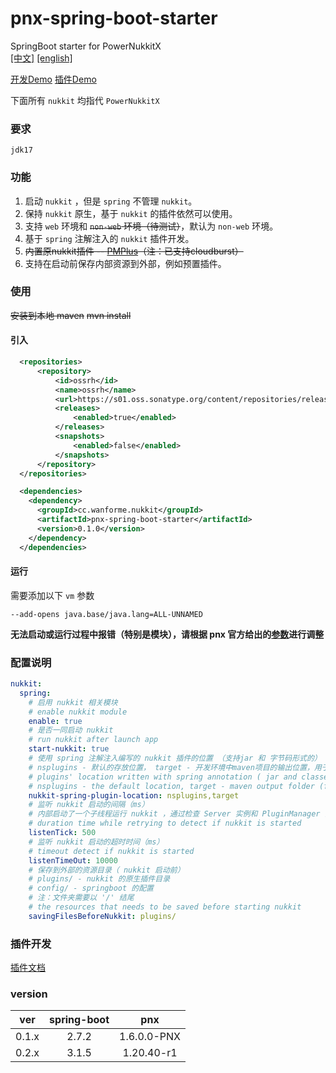 # pnx-spring-boot-starter

SpringBoot starter for PowerNukkitX  
[[中文]](README.md) [[english]](README.en.md)  

[开发Demo](https://github.com/WanneSimon/pnx-starter-demo.git) 
[插件Demo](https://github.com/WanneSimon/pnx-starter-plugin-demo.git)

下面所有 `nukkit` 均指代 `PowerNukkitX`

### 要求

`jdk17`

### 功能

1. 启动 `nukkit` ，但是 `spring` 不管理 `nukkit`。
2. 保持 `nukkit` 原生，基于 `nukkit` 的插件依然可以使用。
3. 支持 `web` 环境和 ~~`non-web` 环境（待测试）~~，默认为 `non-web` 环境。
4. 基于 `spring` 注解注入的 `nukkit` 插件开发。
5. ~~内置原nukkit插件 -- [PMPlus](https://github.com/WanneSimon/PMPlus/tree/2.0/build)（注：已支持cloudburst）~~
6. 支持在启动前保存内部资源到外部，例如预置插件。

### 使用
~~安装到本地 maven~~
~~mvn install~~
  

#### 引入

```xml
  <repositories>
      <repository>
          <id>ossrh</id>
          <name>ossrh</name>
          <url>https://s01.oss.sonatype.org/content/repositories/releases/</url>
          <releases>
              <enabled>true</enabled>
          </releases>
          <snapshots>
              <enabled>false</enabled>
          </snapshots>
      </repository>
  </repositories>

  <dependencies>
    <dependency>
      <groupId>cc.wanforme.nukkit</groupId>
      <artifactId>pnx-spring-boot-starter</artifactId>
      <version>0.1.0</version>
    </dependency>
  </dependencies>
```

#### 运行

需要添加以下 `vm` 参数

```
--add-opens java.base/java.lang=ALL-UNNAMED
```

**无法启动或运行过程中报错（特别是模块），请根据 pnx 官方给出的[参数](https://github.com/PowerNukkitX/PowerNukkitX#%E4%BD%BF%E7%94%A8%E6%AD%A5%E9%AA%A4)进行调整**

### 配置说明

```yml
nukkit:
  spring:
    # 启用 nukkit 相关模块
    # enable nukkit module
    enable: true
    # 是否一同启动 nukkit
    # run nukkit after launch app
    start-nukkit: true
    # 使用 spring 注解注入编写的 nukkit 插件的位置 （支持jar 和 字节码形式的）
    # nsplugins - 默认的存放位置， target - 开发环境中maven项目的输出位置，用于开发测试。
    # plugins' location written with spring annotation ( jar and classes supported )
    # nsplugins - the default location, target - maven output folder (for develop plugins)
    nukkit-spring-plugin-location: nsplugins,target
    # 监听 nukkit 启动的间隔（ms）
    # 内部启动了一个子线程运行 nukkit ，通过检查 Server 实例和 PluginManager 实例来确认是否启动完成。 
    # duration time while retrying to detect if nukkit is started
    listenTick: 500
    # 监听 nukkit 启动的超时时间（ms）
    # timeout detect if nukkit is started
    listenTimeOut: 10000
    # 保存到外部的资源目录（ nukkit 启动前）
    # plugins/ - nukkit 的原生插件目录
    # config/ - springboot 的配置
    # 注：文件夹需要以 '/' 结尾
    # the resources that needs to be saved before starting nukkit 
    savingFilesBeforeNukkit: plugins/
```

### 插件开发

[插件文档](nsplugin-doc.md)

### version
|  ver  | spring-boot |         pnx          |
|:-----:|:-----------:|:--------------------:|
| 0.1.x |    2.7.2    |     1.6.0.0-PNX      |
| 0.2.x |    3.1.5    |      1.20.40-r1      |